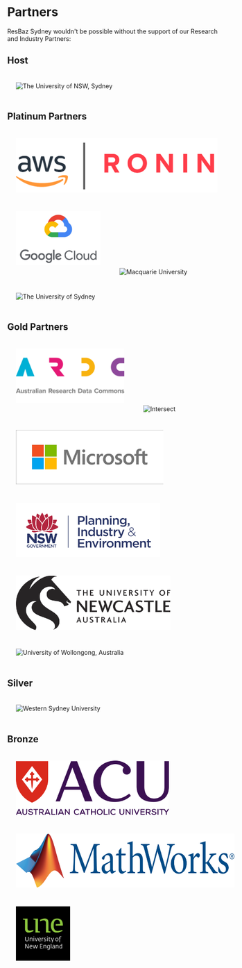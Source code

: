# Partners

ResBaz Sydney wouldn't be possible without the support of our Research and Industry Partners:

## Host

<img src="logo/01_Sydney-Landscape-300x129.jpg" alt="The University of NSW, Sydney" height="145" hspace="20" vspace="20" />

## Platinum Partners

<img src="logo/AWS_RONIN.png" alt="AWS and RONIN" height="125" hspace="20" vspace="20" />
<img src="logo/Google_Cloud_stacked.jpeg" alt="Google Cloud" height="125" hspace="20" vspace="20" />
<img src="logo/Macquarie.png" alt="Macquarie University" height="125" hspace="20" vspace="20" />
<img src="logo/SydneyUniversity.png" alt="The University of Sydney" height="125" hspace="20" vspace="20" />

## Gold Partners

<img src="logo/ARDC.png" alt="Australian Research Data Commons" height="125" hspace="20" vspace="20" />
<img src="logo/atomic.h.logo.indigo.png" alt="Intersect" height="125" hspace="20" vspace="20" />
<img src="logo/Microsoft%20Logo.jpg" alt="Microsoft" height="125" hspace="20" vspace="20" />
<img src="logo/DPIE_Logo.png" alt="NSW Department of Planning, Industry and Environment" height="125" hspace="20" vspace="20" />
<img src="logo/UON_RESTRICTED_MONO.png" alt="The University of Newcastle, Australia" height="125" hspace="20" vspace="20" />
<img src="logo/UOW.png" alt="University of Wollongong, Australia" height="125" hspace="20" vspace="20" />

## Silver

<img src="logo/WSU_Logo.png" alt="Western Sydney University" height="125" hspace="20" vspace="20" />

## Bronze

<img src="logo/ACU.png" alt="Australian Catholic University" height="125" hspace="20" vspace="20" />
<img src="logo/mathworks.png" alt="Mathworks" height="125" hspace="20" vspace="20" />
<img src="logo/UNE.png" alt="University of New England" height="125" hspace="20" vspace="20" />

